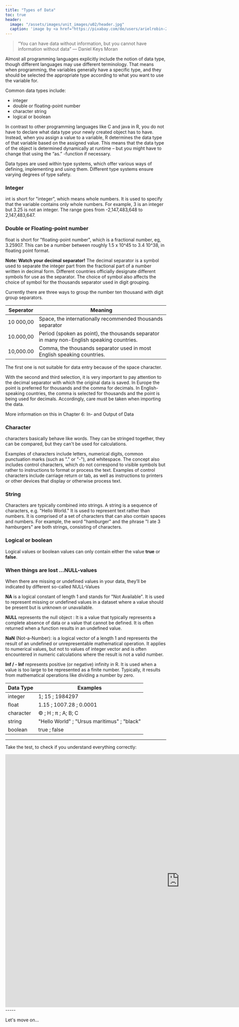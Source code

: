 ```yaml
---
title: "Types of Data"
toc: true
header:
  image: "/assets/images/unit_images/u02/header.jpg"
  caption: 'image by <a href="https://pixabay.com/de/users/arielrobin-2483349/?utm_source=link-attribution&utm_medium=referral&utm_campaign=image&utm_content=1509707">Ariel</a> on <a href="https://pixabay.com/de//?utm_source=link-attribution&utm_medium=referral&utm_campaign=image&utm_content=1509707">Pixabay</a>'
---
```


<!--more-->

> “You can have data without information, but you cannot have information without data”  —  Daniel Keys Moran

Almost all programming languages explicitly include the notion of data type, though different languages may use different terminology.
That means when programming, the variables generally have a specific type, and they should be selected the appropriate type according to what you want to use the variable for.

Common data types include:
* integer
* double or floating-point number
* character string
* logical or boolean

In contrast to other programming languages like C and java in R, you do not have to declare what data type your newly created object has to have. Instead, when you assign a value to a variable, R determines the data type of that variable based on the assigned value. This means that the data type of the object is determined dynamically at runtime – but you might have to change that using the “as.” -function if necessary.

Data types are used within type systems, which offer various ways of defining, implementing and using them. Different type systems ensure varying degrees of type safety.

### Integer
int is short for "integer", which means whole numbers. It is used to specify that the variable contains only whole numbers. For example, 3 is an integer but 3.25 is not an integer. The range goes from -2,147,483,648 to 2,147,483,647.

### Double or Floating-point number
float is short for "floating-point number", which is a fractional number, eg, 3.25907. This can be a number between roughly 1.5 x 10^45 to 3.4 10^38, in floating point format.

**Note: Watch your decimal separator!**
The decimal separator is a symbol used to separate the integer part from the fractional part of a number written in decimal form. Different countries officially designate different symbols for use as the separator. The choice of symbol also affects the choice of symbol for the thousands separator used in digit grouping.

Currently there are three ways to group the number ten thousand with digit group separators.

| Seperator  | Meaning |
|------------|----------|
| 10 000,00  |  Space, the internationally recommended thousands separator  |
| 10.000,00  |  Period (spoken as point), the thousands separator in many non-English speaking countries. |
| 10,000.00  |  Comma, the thousands separator used in most English speaking countries. |

The first one is not suitable for data entry because of the space character.

With the second and third selection, it is very important to pay attention to the decimal separator with which the original data is saved. In Europe the point is preferred for thousands and the comma for decimals. In English-speaking countries, the comma is selected for thousands and the point is being used for decimals.
Accordingly, care must be taken when importing the data.

More information on this in Chapter 6: In- and Output of Data

### Character
characters basically behave like words. They can be stringed together, they can be compared, but they can't be used for calculations.

Examples of characters include letters, numerical digits, common punctuation marks (such as "." or "-"), and whitespace. The concept also includes control characters, which do not correspond to visible symbols but rather to instructions to format or process the text. Examples of control characters include carriage return or tab, as well as instructions to printers or other devices that display or otherwise process text.

### String
Characters are typically combined into strings. A string is a sequence of characters, e.g. "Hello World."
It is used to represent text rather than numbers. It is comprised of a set of characters that can also contain spaces and numbers. For example, the word "hamburger" and the phrase "I ate 3 hamburgers" are both strings, consisting of characters.

### Logical or boolean
Logical values or boolean values can only contain either the value **true** or **false**.

### When things are lost …NULL-values
When there are missing or undefined values in your data, they’ll be indicated by different so-called NULL-Values

 **NA** is a logical constant of length 1 and stands for "Not Available". It is used to represent missing or undefined values in a dataset where a value should be present but is unknown or unavailable.

**NULL** represents the null object : It is a value that typically represents a complete absence of data or a value that cannot be defined. It is often returned when a function results in an undefined value. 

**NaN** (Not-a-Number): is a logical vector of a length 1 and represents the result of an undefined or unrepresentable mathematical operation. It applies to numerical values, but not to values of integer vector and is often encountered in numeric calculations where the result is not a valid number.

**Inf / - Inf** represents positive (or negative) infinity in R. It is used when a value is too large to be represented as a finite number. Typically, it results from mathematical operations like dividing a number by zero.



| Data Type  | Examples |
|------------|----------|
| integer        |1; 15 ; 1984297       |
| float      |1.15 ; 1007.28 ; 0.0001       |
| character  |© ; H ; π ; A; B; C        |
| string     |"Hello World"  ;   "Ursus maritimus"  ;   "black" |  
| boolean    |true  ;   false         |

----

Take the test, to check if you understand everything correctly:

<iframe src="https://geomoer.github.io/moer-h5p-content/h5p-standalone-1.3.x/demo/base-r-unit02-05-data-types.html" width="1090" height="792" frameborder="0" allowfullscreen="allowfullscreen" allow="geolocation *; microphone *; camera *; midi *; encrypted-media *"> </iframe><script src="https://h5p.org/sites/all/modules/h5p/library/js/h5p-resizer.js" charset="UTF-8"></script>
-----

Let's move on...
